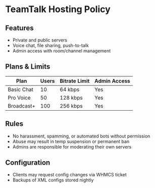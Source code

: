 # TeamTalk Hosting Policy

## Features

- Private and public servers
- Voice chat, file sharing, push-to-talk
- Admin access with room/channel management

## Plans & Limits

| Plan         | Users | Bitrate Limit | Admin Access |
|--------------|-------|---------------|--------------|
| Basic Chat   | 10    | 64 kbps       | Yes          |
| Pro Voice    | 50    | 128 kbps      | Yes          |
| Broadcast+   | 100   | 256 kbps      | Yes          |

## Rules

- No harassment, spamming, or automated bots without permission
- Abuse may result in temp suspension or permanent ban
- Admins are responsible for moderating their own servers

## Configuration

- Clients may request config changes via WHMCS ticket
- Backups of XML configs stored nightly
